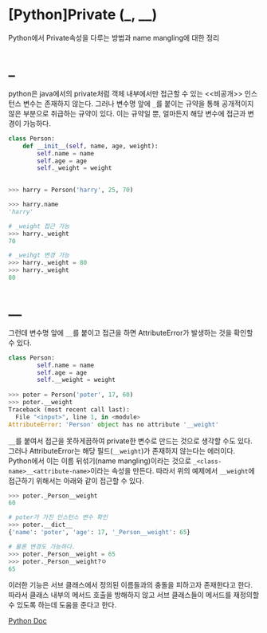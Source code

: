 # [Python]Private (_, __)


Python에서 Private속성을 다루는 방법과 name mangling에 대한 정리

<!--more-->

# _

python은 java에서의 private처럼 객체 내부에서만 접근할 수 있는 <<비공개>> 인스턴스 변수는 존재하지 않는다. 그러나 변수명 앞에 `_`를 붙이는 규약을 통해 공개적이지 않은 부분으로 취급하는 규약이 있다. 이는 규약일 뿐, 얼마든지 해당 변수에 접근과 변경이 가능하다.

```python
class Person:
    def __init__(self, name, age, weight):
        self.name = name
        self.age = age
        self._weight = weight

 
>>> harry = Person('harry', 25, 70)

>>> harry.name
'harry'

# _weight 접근 가능
>>> harry._weight
70

# _weihgt 변경 가능
>>> harry._weight = 80
>>> harry._weight
80
```



# __

그런데 변수명 앞에 `__`를 붙이고 접근을 하면 AttributeError가 발생하는 것을 확인할 수 있다.

```python
class Person:
        self.name = name
        self.age = age
        self.__weight = weight
        
>>> poter = Person('poter', 17, 60)
>>> poter.__weight
Traceback (most recent call last):
  File "<input>", line 1, in <module>
AttributeError: 'Person' object has no attribute '__weight'
```

 `__`를 붙여서 접근을 못하게끔하여 private한 변수로 만드는 것으로 생각할 수도 있다. 그러나 AttributeError는 해당 필드(`__weight`)가 존재하지 않는다는 에러이다. Python에서 이는 이름 뒤섞기(name mangling)이라는 것으로 `_<class-name>__<attribute-name>`이라는 속성을 만든다. 따라서 위의 예제에서 `__weight`에 접근하기 위해서는 아래와 같이 접근할 수 있다.

```python
>>> poter._Person__weight
60

# poter가 가진 인스턴스 변수 확인
>>> poter.__dict__
{'name': 'poter', 'age': 17, '_Person__weight': 65}

# 물론 변경도 가능하다.
>>> poter._Person__weight = 65
>>> poter._Person__weight?ㅇ
65
```

이러한 기능은 서브 클래스에서 정의된 이름들과의 충돌을 피하고자 존재한다고 한다. 따라서 클래스 내부의 메서드 호출을 방해하지 않고 서브 클래스들이 메서드를 재정의할 수 있도록 하는데 도움을 준다고 한다.



[Python Doc](https://docs.python.org/ko/3/tutorial/classes.html?highlight=mangling#private-variables)


